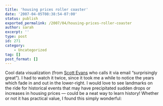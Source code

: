 ```yaml
---
title: 'housing prices roller coaster'
date: '2007-04-05T08:38:54-07:00'
status: publish
exported_permalink: /2007/04/housing-prices-roller-coaster
author: sarah
excerpt: ''
type: post
id: 271
category:
    - Uncategorized
tag: []
post_format: []
---
```

Cool data visualization (from [Scott Evans](http://www.antisleep.com) who calls it via email “surprisingly great”). I had to watch it twice, since it took me a while to notice the years which fade in and out in the lower-right. I would love to see landmarks on the ride for historical events that may have precipitated sudden drops or increases in housing prices — could be a neat way to learn history! Whether or not it has practical value, I found this simply wonderful: